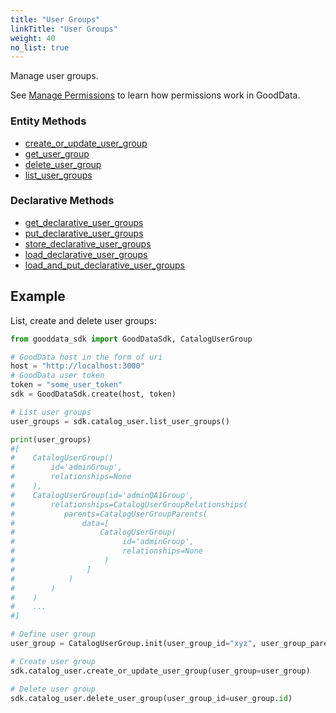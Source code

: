 ```yaml
---
title: "User Groups"
linkTitle: "User Groups"
weight: 40
no_list: true
---
```


Manage user groups.

See [Manage Permissions](https://www.gooddata.com/developers/cloud-native/doc/cloud/manage-deployment/manage-permissions/) to learn how permissions work in GoodData.


### Entity Methods

* [create_or_update_user_group](./create_or_update_user_group/)
* [get_user_group](./get_user_group/)
* [delete_user_group](./delete_user_group/)
* [list_user_groups](./list_user_groups/)

### Declarative Methods

* [get_declarative_user_groups](./get_declarative_user_groups/)
* [put_declarative_user_groups](./put_declarative_user_groups/)
* [store_declarative_user_groups](./store_declarative_user_groups/)
* [load_declarative_user_groups](./load_declarative_user_groups/)
* [load_and_put_declarative_user_groups](./load_and_put_declarative_user_groups/)

## Example

List, create and delete user groups:

```python
from gooddata_sdk import GoodDataSdk, CatalogUserGroup

# GoodData host in the form of uri
host = "http://localhost:3000"
# GoodData user token
token = "some_user_token"
sdk = GoodDataSdk.create(host, token)

# List user groups
user_groups = sdk.catalog_user.list_user_groups()

print(user_groups)
#[
#    CatalogUserGroup()
#        id='adminGroup',
#        relationships=None
#    ),
#    CatalogUserGroup(id='adminQA1Group',
#        relationships=CatalogUserGroupRelationships(
#           parents=CatalogUserGroupParents(
#               data=[
#                   CatalogUserGroup(
#                        id='adminGroup',
#                        relationships=None
#                    )
#                ]
#            )
#        )
#    )
#    ...
#]

# Define user group
user_group = CatalogUserGroup.init(user_group_id="xyz", user_group_parent_ids=["demoGroup"])

# Create user group
sdk.catalog_user.create_or_update_user_group(user_group=user_group)

# Delete user group
sdk.catalog_user.delete_user_group(user_group_id=user_group.id)
```

